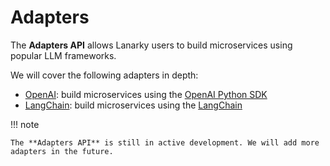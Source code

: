 # Adapters

The **Adapters API** allows Lanarky users to build microservices using popular LLM frameworks.

We will cover the following adapters in depth:

- [OpenAI](./openai/index.md): build microservices using the
  [OpenAI Python SDK](https://platform.openai.com/docs/api-reference?lang=python)
- [LangChain](./langchain/index.md): build microservices using the
  [LangChain](https://www.langchain.com/)

!!! note

    The **Adapters API** is still in active development. We will add more adapters in the future.
